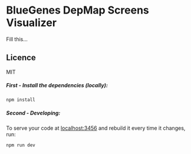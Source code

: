 #  BlueGenes DepMap Screens Visualizer

Fill this...

## Licence

MIT

##### First - Install the dependencies (locally):

```bash
npm install
```

##### Second - Developing:
To serve your code at [localhost:3456](http://localhost:3456) and rebuild it every time it changes, run:


```bash
npm run dev
```
